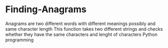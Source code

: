 # Finding-Anagrams
Anagrams are two different words with different meanings possibly and same character length
This function takes two different strings and checks whether they have the same characters and lenght of characters
Python programming
